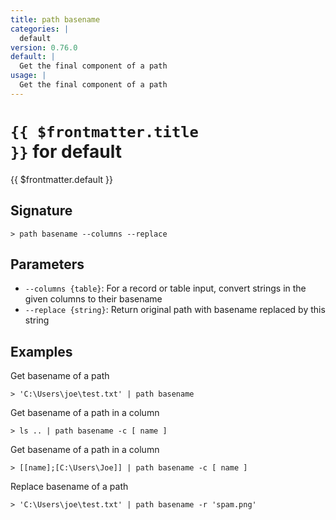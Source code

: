 ```yaml
---
title: path basename
categories: |
  default
version: 0.76.0
default: |
  Get the final component of a path
usage: |
  Get the final component of a path
---
```


# <code>{{ $frontmatter.title }}</code> for default

<div class='command-title'>{{ $frontmatter.default }}</div>

## Signature

```> path basename --columns --replace```

## Parameters

 -  `--columns {table}`: For a record or table input, convert strings in the given columns to their basename
 -  `--replace {string}`: Return original path with basename replaced by this string

## Examples

Get basename of a path
```shell
> 'C:\Users\joe\test.txt' | path basename
```

Get basename of a path in a column
```shell
> ls .. | path basename -c [ name ]
```

Get basename of a path in a column
```shell
> [[name];[C:\Users\Joe]] | path basename -c [ name ]
```

Replace basename of a path
```shell
> 'C:\Users\joe\test.txt' | path basename -r 'spam.png'
```
